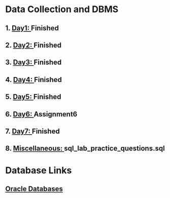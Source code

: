 # **Data Collection and DBMS**

  ## **1. [Day1: ](https://github.com/kushagrapatidar/DC_and_DBMS/tree/main/Day1)** Finished
  ## **2. [Day2: ](https://github.com/kushagrapatidar/DC_and_DBMS/tree/main/Day2)** Finished
  ## **3. [Day3: ](https://github.com/kushagrapatidar/DC_and_DBMS/tree/main/Day3)** Finished
  ## **4. [Day4: ](https://github.com/kushagrapatidar/DC_and_DBMS/tree/main/Day4)** Finished
  ## **5. [Day5: ](https://github.com/kushagrapatidar/DC_and_DBMS/tree/main/Day5)** Finished
  ## **6. [Day6: ](https://github.com/kushagrapatidar/DC_and_DBMS/tree/main/Day6)** Assignment6
  ## **7. [Day7: ](https://github.com/kushagrapatidar/DC_and_DBMS/tree/main/Day7)** Finished
  ## **8. [Miscellaneous: ](https://github.com/kushagrapatidar/DC_and_DBMS/tree/main/Miscellaneous)** sql_lab_practice_questions.sql

# **Database Links**
  ## **[Oracle Databases](https://livesql.oracle.com/ords/f?p=590:49::::RP,49:P49_TYPES:C)**
